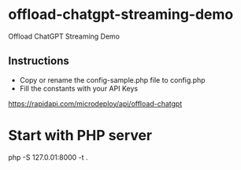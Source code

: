 
# offload-chatgpt-streaming-demo

Offload ChatGPT Streaming Demo

## Instructions

- Copy or rename the config-sample.php file to config.php
- Fill the constants with your API Keys

https://rapidapi.com/microdeploy/api/offload-chatgpt

# Start with PHP server

php -S 127.0.01:8000 -t .

